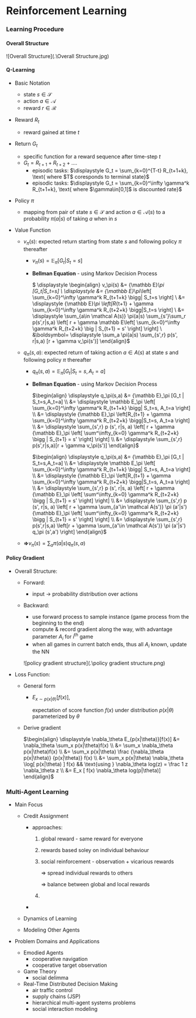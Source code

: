 # Reinforcement Learning

### Learning Procedure

#### Overall Structure

![Overall Structure](.\Overall Structure.jpg)  



#### Q-Learning

- Basic Notation

  - state $s \in \mathcal S$ 
  - action $a \in \mathcal A$ 
  - reward $r \in \mathcal R$ 

- Reward $R_t$ 

  - reward gained at time $t$ 

- Return $G_t$ 

  - specific function for a reward sequence after time-step $t$ 
  - $\displaystyle G_t = R_{t+1} + R_{t+2} + ....$ 
    - episodic tasks: $\displaystyle G_t = \sum_{k=0}^{T-t} R_{t+1+k}, \text{ where $T$ coresponds to terminal state}$ 
    - episodic tasks: $\displaystyle G_t = \sum_{k=0}^\infty \gamma^k R_{t+1+k}, \text{ where $\gamma\in[0,1]$ is discounted rate}$ 

- Policy $\pi$ 

  - mapping from pair of state $s\in \mathcal S$ and action $a\in\mathcal A(s)$ to a probability $\pi (a|s)$ of taking $a$ when in $s$ 

- Value Function  

  - $v_\pi (s)$: expected return starting from state $s$ and following policy $\pi$ thereafter

    - $\displaystyle v_\pi(s) = {\mathbb E}_\pi [G_t|S_t=s]$ 

    - **Bellman Equation** - using Markov Decision Process 

      $ \displaystyle \begin{align} v_\pi(s) &= {\mathbb E}_\pi [G_t|S_t=s] \\ \displaystyle &= {\mathbb E}_\pi\left[ \sum_{k=0}^\infty \gamma^k R_{t+1+k} \bigg| S_t=s \right] \\ &= \displaystyle {\mathbb E}_\pi \left[R_{t+1} + \gamma \sum_{k=0}^\infty \gamma^k R_{t+2+k} \bigg|S_t=s \right] \\ &= \displaystyle \sum_{a\in \mathcal A(s)} \pi(a|s) \sum_{s'}\sum_r p(s',r|s,a) \left[ r + \gamma \mathbb E\left[ \sum_{k=0}^\infty \gamma^k R_{t+2+k} \big | S_{t+1} = s' \right] \right] \\ &\boldsymbol= \displaystyle \sum_a \pi(a|s) \sum_{s',r} p(s', r|s,a) [r + \gamma v_\pi(s')] \end{align}$ 

  - $q_\pi(s, a)$: expected return of taking action $a\in A(s)$ at state $s$ and following policy $\pi$ thereafter

    - $q_\pi (s,a) ={ \mathbb E }_\pi [G_t|S_t=s, A_t=a]$ 

    - **Bellman Equation** - using Markov Decision Process

      $\begin{align} \displaystyle q_\pi(s,a) &= {\mathbb E}_\pi [G_t | S_t=s,A_t=a] \\ &= \displaystyle \mathbb E_\pi \left[ \sum_{k=0}^\infty \gamma^k R_{t+1+k} \bigg| S_t=s, A_t=a \right] \\ &= \displaystyle {\mathbb E}_\pi \left[R_{t+1} + \gamma \sum_{k=0}^\infty \gamma^k R_{t+2+k} \bigg|S_t=s, A_t=a \right]  \\ &= \displaystyle \sum_{s',r} p (s', r|s, a) \left[ r + \gamma {\mathbb E}_\pi \left[ \sum^\infty_{k=0} \gamma^k R_{t+2+k} \bigg | S_{t+1} = s' \right] \right] \\ &= \displaystyle \sum_{s',r} p(s',r|s,a)[r + \gamma v_\pi(s')] \end{align}$ 

      $\begin{align} \displaystyle q_\pi(s,a) &= {\mathbb E}_\pi [G_t | S_t=s,A_t=a] \\ &= \displaystyle \mathbb E_\pi \left[ \sum_{k=0}^\infty \gamma^k R_{t+1+k} \bigg| S_t=s, A_t=a \right] \\ &= \displaystyle {\mathbb E}_\pi \left[R_{t+1} + \gamma \sum_{k=0}^\infty \gamma^k R_{t+2+k} \bigg|S_t=s, A_t=a \right] \\ &= \displaystyle \sum_{s',r} p (s', r|s, a) \left[ r + \gamma {\mathbb E}_\pi \left[ \sum^\infty_{k=0} \gamma^k R_{t+2+k} \bigg | S_{t+1} = s' \right] \right]  \\ &= \displaystyle \sum_{s',r} p (s', r|s, a) \left[ r + \gamma \sum_{a'\in \mathcal A(s')} \pi (a'|s') {\mathbb E}_\pi \left[ \sum^\infty_{k=0} \gamma^k R_{t+2+k} \bigg | S_{t+1} = s' \right] \right]  \\ &= \displaystyle \sum_{s',r} p(s',r|s,a) \left[r + \gamma \sum_{a'\in \mathcal A(s')} \pi (a'|s') q_\pi (s',a') \right] \end{align}$ 

  - $\displaystyle \boldsymbol \Rightarrow v_\pi(s) = \sum_a \pi(a|s) q_\pi(s,a)$ 


#### Policy Gradient

- Overall Structure:

  - Forward:

    - input $\rightarrow$ probability distribution over actions

  - Backward:

    - use forward process to sample instance (game process from the beginning to the end)
    - compute & record gradient along the way, with advantage parameter $A_i$ for $i^\text{th}$ game
    - when all games in current batch ends, thus all $A_i$ known, update the NN

    ![policy gradient structure](.\policy gradient structure.png)  

- Loss Function:

  - General form

    - $\displaystyle E_{x\sim p(x|\theta)}[f(x)],$ 

      expectation of score function $f(x)$ under distribution $p(x|\theta)$ parameterized by $\theta$ 

  - Derive gradient

    $\begin{align} \displaystyle \nabla_\theta E_{p(x|\theta)}[f(x)] &= \nabla_\theta \sum_x p(x|\theta)f(x) \\ &= \sum_x \nabla_\theta p(x|\theta)f(x) \\ &= \sum_x p(x|\theta) \frac {\nabla_\theta p(x|\theta)} {p(x|\theta)} f(x) \\ &= \sum_x p(x|\theta) \nabla_\theta \log[ p(x|\theta) ] f(x) && \text{using } \nabla_\theta log(z) = \frac 1 z \nabla_\theta z \\ &= E_x [ f(x) \nabla_\theta log(p|\theta)] \end{align}$ 



### Multi-Agent Learning

- Main Focus

  - Credit Assignment

    - approaches:

      1. global reward - same reward for everyone

      2. rewards based soley on individual behaviour

      3. social reinforcement -  observation + vicarious rewards

         $\Rightarrow$ spread individual rewards to others

         $\Rightarrow$ balance between global and local rewards

      4. ​

    - ​

  - Dynamics of Learning

  - Modeling Other Agents

- Problem Domains and Applications

  - Emodied Agents
    - cooperative navigation
    - cooperative target observation
  - Game Theory
    - social delimma
  - Real-Time Distributed Decision Making
    - air traffic control
    - supply chains (JSP)
    - hierarchical multi-agent systems problems
    - social interaction modeling





















